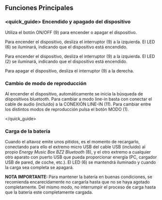 ## Funciones Principales

### <quick_guide> Encendido y apagado del dispositivo

Utiliza el botón ON/OFF (9) para encender o apagar el dispositivo.

Para encender el dispositivo, desliza el interruptor (9) a la izquierda. El LED (6) se iluminará, indicando que el dispositivo está encendido.

Para encender el dispositivo, desliza el interruptor (9) a la izquierda. El LED (2) se iluminará, indicando que el dispositivo está encendido.

Para apagar el dispositivo, desliza el interruptor (9) a la derecha.


### Cambio de modo de reproducción

Al encender el dispositivo, automáticamente se inicia la búsqueda de dispositivos bluetooth. Para cambiar a modo line-in basta con conectar el cable de audio (incluido) a la CONEXIÓN LINE-IN (11). Para cambiar entre los distintos modos de reproducción pulsa el botón MODO (1).

</quick_guide>

### Carga de la batería

Cuando el altavoz emite unos pitidos, es el momento de recargarlo, conectando para ello el extremo micro USB del cable USB (incluido) al propio *Energy Music Box BZ2 Bluetooth* (8), y el otro extremo a cualquier otro aparato con puerto USB que pueda proporcionar energía (PC, cargador USB de pared, de coche, etc.). El LED (6) se mantendrá iluminado y cuando la carga sea completa se apagará.

**NOTA IMPORTANTE:** Para mantener la batería en buenas condiciones, se recomienda encarecidamente no cargarla hasta que no se haya agotado completamente. Del mismo modo, no interrumpir el proceso de carga hasta que la batería este completamente cargada.
